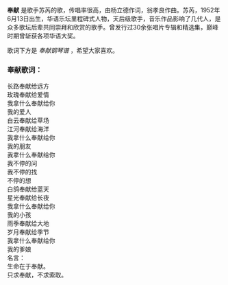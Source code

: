 

**奉献**
是歌手苏芮的歌，传唱率很高，由杨立德作词，翁孝良作曲。苏芮，1952年6月13日出生，华语乐坛里程碑式人物，天后级歌手，音乐作品影响了几代人，是众多歌坛后辈共同崇拜和欣赏的歌手。曾发行过30余张唱片专辑和精选集，巅峰时期曾斩获各项华语大奖。

  
歌词下方是 _奉献钢琴谱_ ，希望大家喜欢。

### 奉献歌词：

长路奉献给远方  
玫瑰奉献给爱情  
我拿什么奉献给你  
我的爱人  
白云奉献给草场  
江河奉献给海洋  
我拿什么奉献给你  
我的朋友  
我拿什么奉献给你  
我不停的问  
我不停的找  
不停的想  
白鸽奉献给蓝天  
星光奉献给长夜  
我拿什么奉献给你  
我的小孩  
雨季奉献给大地  
岁月奉献给季节  
我拿什么奉献给你  
我的爹娘  
名言：  
生命在于奉献。  
只求奉献，不求索取。

